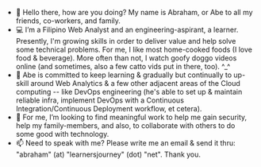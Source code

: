 - 👋  Hello there, how are you doing? My name is Abraham, or Abe to all my friends, co-workers, and family.
- 💻  I’m a Filipino Web Analyst and an engineering-aspirant, a learner. Presently, I'm growing skills in order to deliver value and help solve some technical problems. For me, I like most home-cooked foods (I love food & beverage). More often than not, I watch goofy doggo videos online (and sometimes, also a few catto vids put in there, too). ^_^
- 🌱  Abe is committed to keep learning & gradually but continually to up-skill around Web Analytics & a few other adjacent areas of the Cloud computing -- like DevOps engineering (he's able to set up & maintain reliable infra, implement DevOps with a Continuous Integration/Continuous Deployment workflow, et cetera).
- 💞️  For me, I’m looking to find meaningful work to help me gain security, help my family-members, and also, to collaborate with others to do some good with technology.
- 📫  Need to speak with me? Please write me an email & send it thru: "abraham" (at) "learnersjourney" (dot) "net". Thank you.

<!---
abormate/abormate is a ✨ special ✨ repository because its `README.md` (this file) appears on your GitHub profile.
You can click the Preview link to take a look at your changes.
--->
